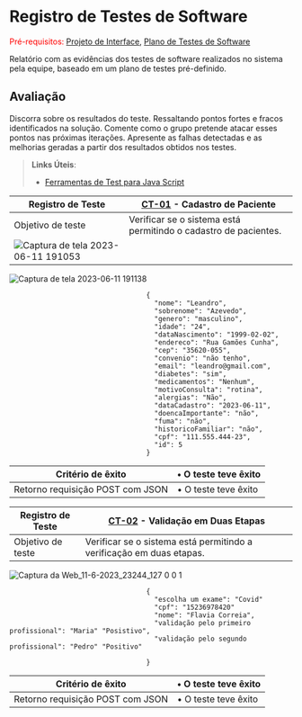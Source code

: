 # Registro de Testes de Software

<span style="color:red">Pré-requisitos: <a href="3-Projeto de Interface.md"> Projeto de Interface</a></span>, <a href="8-Plano de Testes de Software.md"> Plano de Testes de Software</a>

Relatório com as evidências dos testes de software realizados no sistema pela equipe, baseado em um plano de testes pré-definido.

## Avaliação

Discorra sobre os resultados do teste. Ressaltando pontos fortes e fracos identificados na solução. Comente como o grupo pretende atacar esses pontos nas próximas iterações. Apresente as falhas detectadas e as melhorias geradas a partir dos resultados obtidos nos testes.

> **Links Úteis**:
> - [Ferramentas de Test para Java Script](https://geekflare.com/javascript-unit-testing/)

| Registro de Teste| [CT-01](08-Plano%20de%20Testes%20de%20Software.md) - Cadastro de Paciente| 
|--------------|-----------------------|
|Objetivo de teste|Verificar se o sistema está permitindo o cadastro de pacientes.
![Captura de tela 2023-06-11 191053](https://github.com/ICEI-PUC-Minas-PMV-ADS/pmv-ads-2023-1-e1-proj-web-t5-pmv-ads-2023-1-e1-proj-web-t5-biotech/assets/111186037/cd851f45-9e73-4190-bc54-5aedf835f291)|
![Captura de tela 2023-06-11 191138](https://github.com/ICEI-PUC-Minas-PMV-ADS/pmv-ads-2023-1-e1-proj-web-t5-pmv-ads-2023-1-e1-proj-web-t5-biotech/assets/111186037/6a74b0dd-bdbb-42eb-b247-86dda3e0a2e2)

                                      {
                                        "nome": "Leandro",
                                        "sobrenome": "Azevedo",
                                        "genero": "masculino",
                                        "idade": "24",
                                        "dataNascimento": "1999-02-02",
                                        "endereco": "Rua Gamões Cunha",
                                        "cep": "35620-055",
                                        "convenio": "não tenho",
                                        "email": "leandro@gmail.com",
                                        "diabetes": "sim",
                                        "medicamentos": "Nenhum",
                                        "motivoConsulta": "rotina",
                                        "alergias": "Não",
                                        "dataCadastro": "2023-06-11",
                                        "doencaImportante": "não",
                                        "fuma": "não",
                                        "historicoFamiliar": "não",
                                        "cpf": "111.555.444-23",
                                        "id": 5
                                      }
| Critério de êxito              | • O teste teve êxito        |
|------------------------------- | ---------------------------|
| Retorno requisição POST com JSON | • O teste teve êxito  |                                         
                                     
  

| Registro de Teste| [CT-02](08-Plano%20de%20Testes%20de%20Software.md) - Validação em Duas Etapas| 
|--------------|-----------------------|
|Objetivo de teste|Verificar se o sistema está permitindo a verificação em duas etapas.
![Captura da Web_11-6-2023_23244_127 0 0 1](https://github.com/ICEI-PUC-Minas-PMV-ADS/pmv-ads-2023-1-e1-proj-web-t5-pmv-ads-2023-1-e1-proj-web-t5-biotech/assets/131215693/a073deb1-380e-45bb-b3cd-35edd41cf535)


                                      {
                                        "escolha um exame": "Covid"
                                        "cpf": "15236978420"
                                        "nome": "Flavia Correia",
                                        "validação pelo primeiro profissional": "Maria" "Posistivo",
                                        "validação pelo segundo profissional": "Pedro" "Positivo"
                                        
                                      }
| Critério de êxito              | • O teste teve êxito        |
|------------------------------- | ---------------------------|
| Retorno requisição POST com JSON | • O teste teve êxito  |       


